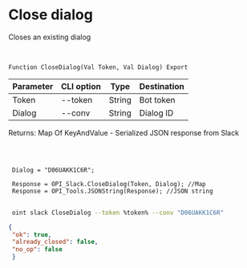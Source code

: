 ﻿---
sidebar_position: 2
---

# Close dialog
 Closes an existing dialog


<br/>


`Function CloseDialog(Val Token, Val Dialog) Export`

 | Parameter | CLI option | Type | Destination |
 |-|-|-|-|
 | Token | --token | String | Bot token |
 | Dialog | --conv | String | Dialog ID |

 
 Returns: Map Of KeyAndValue - Serialized JSON response from Slack

<br/>




```bsl title="Code example"
 
 Dialog = "D06UAKK1C6R";
 
 Response = OPI_Slack.CloseDialog(Token, Dialog); //Map
 Response = OPI_Tools.JSONString(Response); //JSON string
```
	


```sh title="CLI command example"
 
 oint slack CloseDialog --token %token% --conv "D06UAKK1C6R"

```

```json title="Result"
{
 "ok": true,
 "already_closed": false,
 "no_op": false
 }
```
